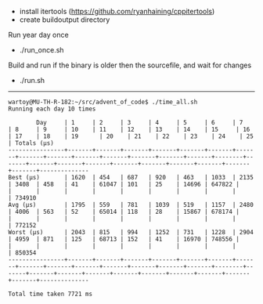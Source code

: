 - install itertools (https://github.com/ryanhaining/cppitertools)
- create buildoutput directory

Run year day once
- ./run_once.sh <year> <day>

Build and run <year> <day> if the binary is older then the sourcefile, and wait for changes
- ./run.sh <year> <day>


---
```
wartoy@MU-TH-R-182:~/src/advent_of_code$ ./time_all.sh 
Running each day 10 times

        Day     | 1     | 2     | 3     | 4     | 5     | 6     | 7     | 8     | 9     | 10    | 11    | 12    | 13    | 14    | 15     | 16    | 17    | 18    | 19      | 20    | 21    | 22    | 23    | 24    | 25    | Totals (µs)
----------------+-------+-------+-------+-------+-------+-------+-------+-------+-------+-------+-------+-------+-------+-------+--------+-------+-------+-------+-------+-------+-------+-------+-------+-------+-------+--------------
Best (µs)       | 1620  | 454   | 687   | 920   | 463   | 1033  | 2135  | 3408  | 458   | 41    | 61047 | 101   | 25    | 14696 | 647822 |       |       |       |       |       |       |       |       |       |       | 734910
Avg (µs)        | 1795  | 559   | 781   | 1039  | 519   | 1157  | 2480  | 4006  | 563   | 52    | 65014 | 118   | 28    | 15867 | 678174 |       |       |       |       |       |       |       |       |       |       | 772152
Worst (µs)      | 2043  | 815   | 994   | 1252  | 731   | 1228  | 2904  | 4959  | 871   | 125   | 68713 | 152   | 41    | 16970 | 748556 |       |       |       |       |       |       |       |       |       |       | 850354
----------------+-------+-------+-------+-------+-------+-------+-------+-------+-------+-------+-------+-------+-------+-------+--------+-------+-------+-------+-------+-------+-------+-------+-------+-------+-------+--------------

Total time taken 7721 ms
```